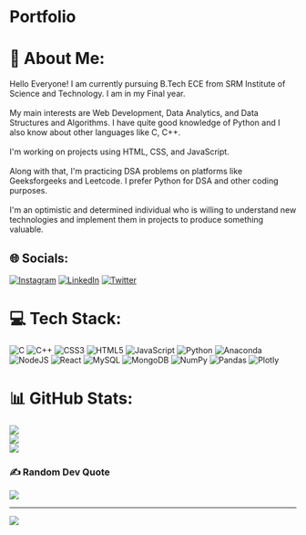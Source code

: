 # Portfolio
# 💫 About Me:
Hello Everyone! I am currently pursuing B.Tech ECE from SRM Institute of Science and Technology. I am in my Final year.<br><br>My main interests are Web Development, Data Analytics, and Data Structures and Algorithms. I have quite good knowledge of Python and I also know about other languages like C, C++.<br><br>I'm working on projects using HTML, CSS, and JavaScript. <br><br>Along with that, I'm practicing DSA problems on platforms like Geeksforgeeks and Leetcode. I prefer Python for DSA and other coding purposes.<br><br>I'm an optimistic and determined individual who is willing to understand new technologies and implement them in projects to produce something valuable.


## 🌐 Socials:
[![Instagram](https://img.shields.io/badge/Instagram-%23E4405F.svg?logo=Instagram&logoColor=white)](https://instagram.com/ankitshah_13) [![LinkedIn](https://img.shields.io/badge/LinkedIn-%230077B5.svg?logo=linkedin&logoColor=white)](https://linkedin.com/in/ankitshah0913) [![Twitter](https://img.shields.io/badge/Twitter-%231DA1F2.svg?logo=Twitter&logoColor=white)](https://twitter.com/ankitshah0913) 

# 💻 Tech Stack:
![C](https://img.shields.io/badge/c-%2300599C.svg?style=flat&logo=c&logoColor=white) ![C++](https://img.shields.io/badge/c++-%2300599C.svg?style=flat&logo=c%2B%2B&logoColor=white) ![CSS3](https://img.shields.io/badge/css3-%231572B6.svg?style=flat&logo=css3&logoColor=white) ![HTML5](https://img.shields.io/badge/html5-%23E34F26.svg?style=flat&logo=html5&logoColor=white) ![JavaScript](https://img.shields.io/badge/javascript-%23323330.svg?style=flat&logo=javascript&logoColor=%23F7DF1E) ![Python](https://img.shields.io/badge/python-3670A0?style=flat&logo=python&logoColor=ffdd54) ![Anaconda](https://img.shields.io/badge/Anaconda-%2344A833.svg?style=flat&logo=anaconda&logoColor=white) ![NodeJS](https://img.shields.io/badge/node.js-6DA55F?style=flat&logo=node.js&logoColor=white) ![React](https://img.shields.io/badge/react-%2320232a.svg?style=flat&logo=react&logoColor=%2361DAFB) ![MySQL](https://img.shields.io/badge/mysql-%2300f.svg?style=flat&logo=mysql&logoColor=white) ![MongoDB](https://img.shields.io/badge/MongoDB-%234ea94b.svg?style=flat&logo=mongodb&logoColor=white) ![NumPy](https://img.shields.io/badge/numpy-%23013243.svg?style=flat&logo=numpy&logoColor=white) ![Pandas](https://img.shields.io/badge/pandas-%23150458.svg?style=flat&logo=pandas&logoColor=white) ![Plotly](https://img.shields.io/badge/Plotly-%233F4F75.svg?style=flat&logo=plotly&logoColor=white)
# 📊 GitHub Stats:
![](https://github-readme-stats.vercel.app/api?username=delta1318&theme=radical&hide_border=false&include_all_commits=false&count_private=false)<br/>
![](https://github-readme-streak-stats.herokuapp.com/?user=delta1318&theme=radical&hide_border=false)<br/>
![](https://github-readme-stats.vercel.app/api/top-langs/?username=delta1318&theme=radical&hide_border=false&include_all_commits=false&count_private=false&layout=compact)

### ✍️ Random Dev Quote
![](https://quotes-github-readme.vercel.app/api?type=vetical&theme=gruvbox)

---
[![](https://visitcount.itsvg.in/api?id=delta1318&icon=0&color=0)](https://visitcount.itsvg.in)

<!-- Proudly created with GPRM ( https://gprm.itsvg.in ) -->
